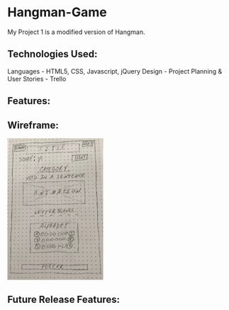 # Hangman-Game

My Project 1 is a modified version of Hangman. 


## Technologies Used:
Languages - HTML5, CSS, Javascript, jQuery
Design - 
Project Planning & User Stories - Trello


## Features:


## Wireframe:
![Wireframe](Images/WireframeSmaller.jpg)


## Future Release Features:



